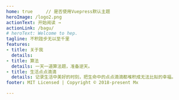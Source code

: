 ```yaml
---
home: true     // 是否使用Vuepress默认主题
heroImage: /logo2.png
actionText: 开始阅读 →
actionLink: /bagu/
# heroText: Welcome to hep.
tagline: 不积跬步无以至千里
features:
- title: 关于我
  details: 
- title: 算法
  details: 一天一道算法题，准备逆天。
- title: 生活点点滴滴
  details: 记录生活中美好的时刻，把生命中的点点滴滴都堆积成无法比拟的幸福。
footer: MIT Licensed | Copyright © 2018-present Mx

---
```

